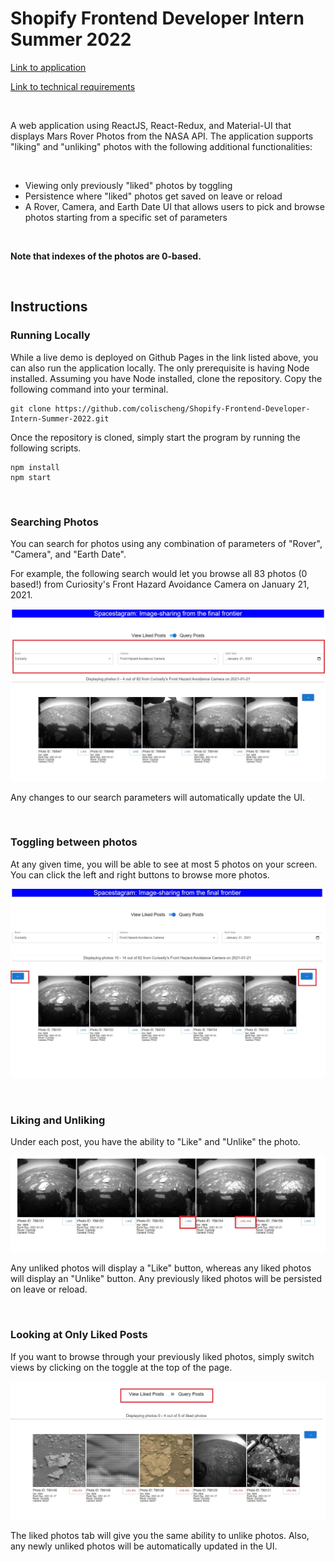 # Shopify Frontend Developer Intern Summer 2022

[Link to application](https://colischeng.github.io/Shopify-Frontend-Developer-Intern-Summer-2022)

[Link to technical requirements](https://docs.google.com/document/d/1ICu8X_DHYePf6wIA4cJuTM-fLy0atd5eNjKCfkXC3hw/edit#heading=h.cny9umcsnqqn)

<br />

A web application using ReactJS, React-Redux, and Material-UI that displays Mars Rover Photos from the NASA API. The application supports "liking" and "unliking" photos with the following additional functionalities:

<br />

- Viewing only previously "liked" photos by toggling
- Persistence where "liked" photos get saved on leave or reload
- A Rover, Camera, and Earth Date UI that allows users to pick and browse photos starting from a specific set of parameters

<br/>

**Note that indexes of the photos are 0-based.**

<br />

## Instructions

### Running Locally

While a live demo is deployed on Github Pages in the link listed above, you can also run the application locally. The only prerequisite is having Node installed. Assuming you have Node installed, clone the repository. Copy the following command into your terminal.

```
git clone https://github.com/colischeng/Shopify-Frontend-Developer-Intern-Summer-2022.git
```

Once the repository is cloned, simply start the program by running the following scripts.

```
npm install
npm start
```

<br/>

### Searching Photos

You can search for photos using any combination of parameters of "Rover", "Camera", and "Earth Date".

For example, the following search would let you browse all 83 photos (0 based!) from Curiosity's Front Hazard Avoidance Camera on January 21, 2021.

![](images/searching.jpg)

Any changes to our search parameters will automatically update the UI.

<br/>

### Toggling between photos

At any given time, you will be able to see at most 5 photos on your screen. You can click the left and right buttons to browse more photos.

![](images/browsing.jpg)

<br/>

### Liking and Unliking

Under each post, you have the ability to "Like" and "Unlike" the photo.

![](images/like_unlike.jpg)

Any unliked photos will display a "Like" button, whereas any liked photos will display an "Unlike" button. Any previously liked photos will be persisted on leave or reload.

<br/>

### Looking at Only Liked Posts

If you want to browse through your previously liked photos, simply switch views by clicking on the toggle at the top of the page.

![](images/liked_only.jpg)

The liked photos tab will give you the same ability to unlike photos. Also, any newly unliked photos will be automatically updated in the UI.
